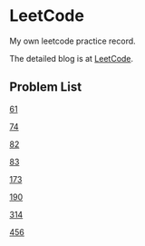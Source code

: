 # LeetCode

My own leetcode practice record.

The detailed blog is at [LeetCode](https://www.wolai.com/tony5t4rk/6dxxdnKmbu3rpFuKtFyGvj).

## Problem List

[61](https://github.com/Tony5t4rk/LeetCode/blob/master/daily/2021/03/2021-3-27(61).py)

[74](https://github.com/Tony5t4rk/LeetCode/blob/master/daily/2021/03/2021-3-30(74).py)

[82](https://github.com/Tony5t4rk/LeetCode/blob/master/daily/2021/03/2021-3-25(82).py)

[83](https://github.com/Tony5t4rk/LeetCode/blob/master/daily/2021/03/2021-3-26(83).py)

[173](https://github.com/Tony5t4rk/LeetCode/blob/master/daily/2021/03/2021-3-28(173).py)

[190](https://github.com/Tony5t4rk/LeetCode/blob/master/daily/2021/03/2021-3-29(190).py)

[314](https://github.com/Tony5t4rk/LeetCode/blob/master/daily/2021/03/2021-3-23(314).py)

[456](https://github.com/Tony5t4rk/LeetCode/blob/master/daily/2021/03/2021-3-24(456).py)

